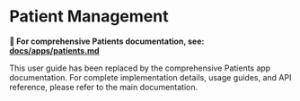 # Patient Management

**📖 For comprehensive Patients documentation, see: [docs/apps/patients.md](../apps/patients.md)**

This user guide has been replaced by the comprehensive Patients app documentation. For complete implementation details, usage guides, and API reference, please refer to the main documentation.